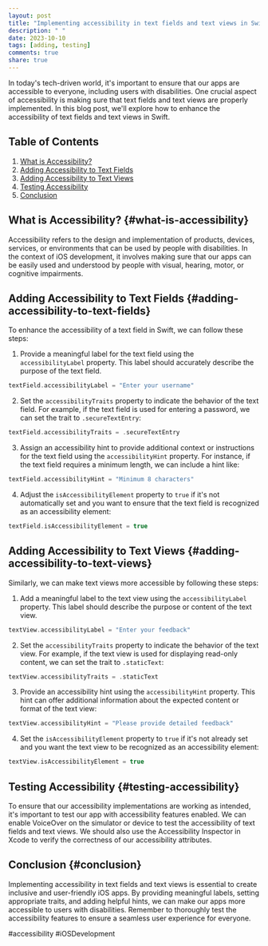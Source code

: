 ```yaml
---
layout: post
title: "Implementing accessibility in text fields and text views in Swift"
description: " "
date: 2023-10-10
tags: [adding, testing]
comments: true
share: true
---
```


In today's tech-driven world, it's important to ensure that our apps are accessible to everyone, including users with disabilities. One crucial aspect of accessibility is making sure that text fields and text views are properly implemented. In this blog post, we'll explore how to enhance the accessibility of text fields and text views in Swift.

## Table of Contents
1. [What is Accessibility?](#what-is-accessibility)
2. [Adding Accessibility to Text Fields](#adding-accessibility-to-text-fields)
3. [Adding Accessibility to Text Views](#adding-accessibility-to-text-views)
4. [Testing Accessibility](#testing-accessibility)
5. [Conclusion](#conclusion)

## What is Accessibility? {#what-is-accessibility}
Accessibility refers to the design and implementation of products, devices, services, or environments that can be used by people with disabilities. In the context of iOS development, it involves making sure that our apps can be easily used and understood by people with visual, hearing, motor, or cognitive impairments.

## Adding Accessibility to Text Fields {#adding-accessibility-to-text-fields}
To enhance the accessibility of a text field in Swift, we can follow these steps:

1. Provide a meaningful label for the text field using the `accessibilityLabel` property. This label should accurately describe the purpose of the text field.
```swift
textField.accessibilityLabel = "Enter your username"
```

2. Set the `accessibilityTraits` property to indicate the behavior of the text field. For example, if the text field is used for entering a password, we can set the trait to `.secureTextEntry`:
```swift
textField.accessibilityTraits = .secureTextEntry
```

3. Assign an accessibility hint to provide additional context or instructions for the text field using the `accessibilityHint` property. For instance, if the text field requires a minimum length, we can include a hint like:
```swift
textField.accessibilityHint = "Minimum 8 characters"
```

4. Adjust the `isAccessibilityElement` property to `true` if it's not automatically set and you want to ensure that the text field is recognized as an accessibility element:
```swift
textField.isAccessibilityElement = true
```

## Adding Accessibility to Text Views {#adding-accessibility-to-text-views}
Similarly, we can make text views more accessible by following these steps:

1. Add a meaningful label to the text view using the `accessibilityLabel` property. This label should describe the purpose or content of the text view.
```swift
textView.accessibilityLabel = "Enter your feedback"
```

2. Set the `accessibilityTraits` property to indicate the behavior of the text view. For example, if the text view is used for displaying read-only content, we can set the trait to `.staticText`:
```swift
textView.accessibilityTraits = .staticText
```

3. Provide an accessibility hint using the `accessibilityHint` property. This hint can offer additional information about the expected content or format of the text view:
```swift
textView.accessibilityHint = "Please provide detailed feedback"
```

4. Set the `isAccessibilityElement` property to `true` if it's not already set and you want the text view to be recognized as an accessibility element:
```swift
textView.isAccessibilityElement = true
```

## Testing Accessibility {#testing-accessibility}
To ensure that our accessibility implementations are working as intended, it's important to test our app with accessibility features enabled. We can enable VoiceOver on the simulator or device to test the accessibility of text fields and text views. We should also use the Accessibility Inspector in Xcode to verify the correctness of our accessibility attributes.

## Conclusion {#conclusion}
Implementing accessibility in text fields and text views is essential to create inclusive and user-friendly iOS apps. By providing meaningful labels, setting appropriate traits, and adding helpful hints, we can make our apps more accessible to users with disabilities. Remember to thoroughly test the accessibility features to ensure a seamless user experience for everyone.

#accessibility #iOSDevelopment